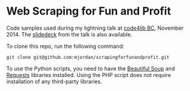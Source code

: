 Web Scraping for Fun and Profit
===============================

Code samples used during my lightning talk at [code4lib BC](http://wiki.code4lib.org/BC), November 2014. The [slidedeck](https://dl.dropboxusercontent.com/u/1015702/linked_to/Web%20Scraping%20for%20Fun%20and%20Profit.pdf) from the talk is also available.

To clone this repo, run the following command:

```
git clone git@github.com:mjordan/scrapingforfunandprofit.git
```

To use the Python scripts, you need to have the [Beautiful Soup](http://www.crummy.com/software/BeautifulSoup/bs4/doc/) and [Requests](http://docs.python-requests.org/en/latest/) libraries installed. Using the PHP script does not require installation of any third-party libraries.

